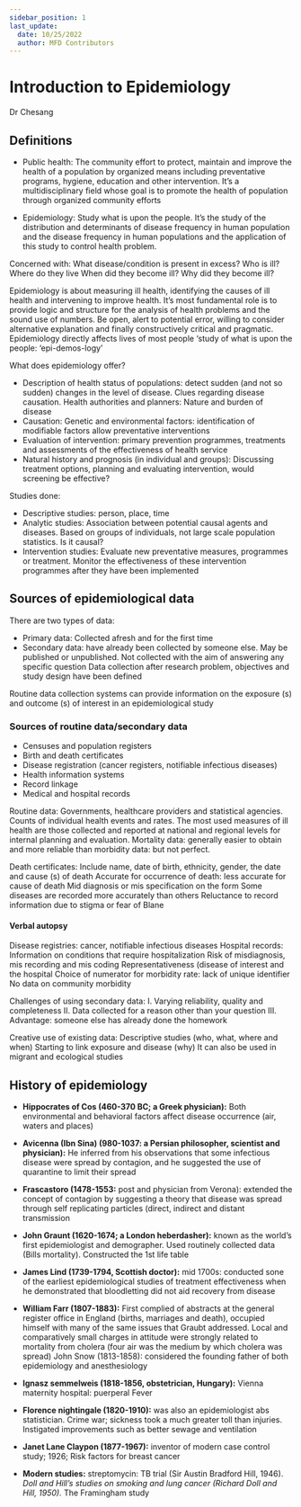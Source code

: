 ```yaml
---
sidebar_position: 1
last_update:
  date: 10/25/2022
  author: MFD Contributors
---
```


# Introduction to Epidemiology

Dr Chesang

## Definitions

- Public health: The community effort to protect, maintain and improve the health of a population by organized means including preventative programs, hygiene, education and other intervention. It’s a multidisciplinary field whose goal is to promote the health of population through organized community efforts

- Epidemiology: Study what is upon the people. It’s the study of the distribution and determinants of disease frequency in human population and the disease frequency in human populations and the application of this study to control health problem.

Concerned with: What disease/condition is present in excess? Who is ill? Where do they live When did they become ill? Why did they become ill?

Epidemiology is about measuring ill health, identifying the causes of ill health and intervening to improve health. It’s most fundamental role is to provide logic and structure for the analysis of health problems and the sound use of numbers. Be open, alert to potential error, willing to consider alternative explanation and finally constructively critical and pragmatic. Epidemiology directly affects lives of most people ‘study of what is upon the people: ‘epi-demos-logy’

What does epidemiology offer?

- Description of health status of populations: detect sudden (and not so sudden) changes in the level of disease. Clues regarding disease causation. Health authorities and planners: Nature and burden of disease
- Causation: Genetic and environmental factors: identification of modifiable factors allow preventative interventions
- Evaluation of intervention: primary prevention programmes, treatments and assessments of the effectiveness of health service
- Natural history and prognosis (in individual and groups): Discussing treatment options, planning and evaluating intervention, would screening be effective?

Studies done:

- Descriptive studies: person, place, time
- Analytic studies: Association between potential causal agents and diseases. Based on groups of individuals, not large scale population statistics. Is it causal?
- Intervention studies: Evaluate new preventative measures, programmes or treatment. Monitor the effectiveness of these intervention programmes after they have been implemented

## Sources of epidemiological data

There are two types of data:

- Primary data: Collected afresh and for the first time
- Secondary data: have already been collected by someone else. May be published or unpublished. Not collected with the aim of answering any specific question Data collection after research problem, objectives and study design have been defined

Routine data collection systems can provide information on the exposure (s) and outcome (s) of interest in an epidemiological study

### Sources of routine data/secondary data

- Censuses and population registers
- Birth and death certificates
- Disease registration (cancer registers, notifiable infectious diseases)
- Health information systems
- Record linkage
- Medical and hospital records

Routine data: Governments, healthcare providers and statistical agencies. Counts of individual health events and rates. The most used measures of ill health are those collected and reported at national and regional levels for internal planning and evaluation. Mortality data: generally easier to obtain and more reliable than morbidity data: but not perfect.

Death certificates: Include name, date of birth, ethnicity, gender, the date and cause (s) of death Accurate for occurrence of death: less accurate for cause of death Mid diagnosis or mis specification on the form Some diseases are recorded more accurately than others Reluctance to record information due to stigma or fear of Blane

#### Verbal autopsy

Disease registries: cancer, notifiable infectious diseases Hospital records: Information on conditions that require hospitalization Risk of misdiagnosis, mis recording and mis coding Representativeness (disease of interest and the hospital Choice of numerator for morbidity rate: lack of unique identifier No data on community morbidity

Challenges of using secondary data: I. Varying reliability, quality and completeness II. Data collected for a reason other than your question III. Advantage: someone else has already done the homework

Creative use of existing data: Descriptive studies (who, what, where and when) Starting to link exposure and disease (why) It can also be used in migrant and ecological studies

## History of epidemiology

- **Hippocrates of Cos (460-370 BC; a Greek physician):** Both environmental and behavioral factors affect disease occurrence (air, waters and places)

- **Avicenna (Ibn Sina) (980-1037: a Persian philosopher, scientist and physician):** He inferred from his observations that some infectious disease were spread by contagion, and he suggested the use of quarantine to limit their spread

- **Frascastoro (1478-1553:** post and physician from Verona): extended the concept of contagion by suggesting a theory that disease was spread through self replicating particles (direct, indirect and distant transmission

- **John Graunt (1620-1674; a London heberdasher):** known as the world’s first epidemiologist and demographer. Used routinely collected data (Bills mortality). Constructed the 1st life table

- **James Lind (1739-1794, Scottish doctor):** mid 1700s: conducted sone of the earliest epidemiological studies of treatment effectiveness when he demonstrated that bloodletting did not aid recovery from disease

- **William Farr (1807-1883):** First complied of abstracts at the general register office in England (births, marriages and death), occupied himself with many of the same issues that Graubt addressed. Local and comparatively small charges in attitude were strongly related to mortality from cholera (four air was the medium by which cholera was spread) John Snow (1813-1858): considered the founding father of both epidemiology and anesthesiology

- **Ignasz semmelweis (1818-1856, obstetrician, Hungary):** Vienna maternity hospital: puerperal Fever

- **Florence nightingale (1820-1910):** was also an epidemiologist abs statistician. Crime war; sickness took a much greater toll than injuries. Instigated improvements such as better sewage and ventilation

- **Janet Lane Claypon (1877-1967):** inventor of modern case control study; 1926; Risk factors for breast cancer

- **Modern studies:** streptomycin: TB trial (Sir Austin Bradford Hill, 1946). _Doll and Hill’s studies on smoking and lung cancer (Richard Doll and Hill, 1950)._ The Framingham study
